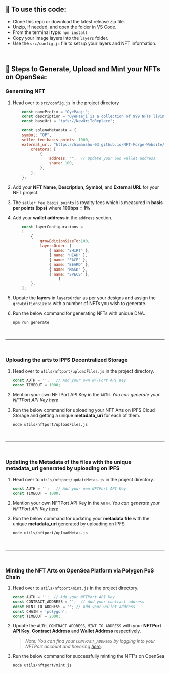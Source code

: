 ## 📌 To use this code:

- Clone this repo or download the latest release zip file.
- Unzip, if needed, and open the folder in VS Code.
- From the terminal type:
    `npm install`
- Copy your image layers into the `layers` folder.
- Use the `src/config.js` file to set up your layers and NFT information.
<br>

## 📝 Steps to Generate, Upload and Mint your NFTs on OpenSea:

### Generating NFT

1. Head over to `src/config.js` in the project directory

    ```js
        const namePrefix = "OyePaaji";
        const description = "OyePaaji is a collection of 999 NFTs living on the Polygon blockchain. With over 50+ hand-drawn traits.";
        const baseUri = "ipfs://NewUriToReplace";

        const solanaMetadata = {
        symbol: "OP",
        seller_fee_basis_points: 1000, 
        external_url: "https://himanshu-03.github.io/NFT-Forge-Website/",
            creators: [
                {
                    address: "",  // Update your own wallet address
                    share: 100,
                },
            ],
        };
    ```

2. Add your **NFT Name**, **Description**, **Symbol**, and **External URL** for your NFT project.

3. The `seller_fee_basis_points` is royalty fees which is measured in **basis per points (bps)** where **100bps = 1%**

4. Add your **wallet address** in the `address` section.

    ```js
        const layerConfigurations = 
        [
            {
                growEditionSizeTo:100,
                layersOrder: [
                    { name: "SHIRT" },
                    { name: "HEAD" },
                    { name: "FACE" },
                    { name: "BEARD" },
                    { name: "MASK" },
                    { name: "SPECS" },
                        ]
            },
        ];
    ```

5. Update the **layers** in `layersOrder` as per your designs and assign the `growEditionSizeTo` with a number of NFTs you wish to generate.

6. Run the below command for generating NFTs with unique DNA.

    ```bash
    npm run generate
    ```
<br />

---

<br />

### Uploading the arts to IPFS Decentralized Storage

1. Head over to `utils/nftport/uploadFiles.js` in the project directory.

    ```js
    const AUTH = '';   // Add your own NFTPort API Key
    const TIMEOUT = 1000;
    ```

2. Mention your own NFTPort API Key in the `AUTH`. *You can generate your NFTPort API Key [here](https://www.nftport.xyz/)*

3. Run the below command for uploading your NFT Arts on IPFS Cloud Storage and getting a unique **metadata_uri** for each of them.

    ```bash
    node utils/nftport/uploadFiles.js
    ```

<br />

---

<br />

### Updating the Metadata of the files with the unique **metadata_uri** generated by uploading on IPFS

1.  Head over to `utils/nftport/updateMetas.js` in the project directory.

    ```js
    const AUTH = '';   // Add your own NFTPort API Key
    const TIMEOUT = 1000;
    ```

2. Mention your own NFTPort API Key in the `AUTH`. *You can generate your NFTPort API Key [here](https://www.nftport.xyz/)*

3. Run the below command for updating your **metadata file** with the unique **metadata_uri** generated by uploading on IPFS

    ```bash
    node utils/nftport/uploadMetas.js
    ```

<br />

---

<br />

### Minting the NFT Arts on OpenSea Platform via Polygon PoS Chain

1. Head over to `utils/nftport/mint.js` in the project directory.

    ```js
    const AUTH = '';  // Add your NFTPort API Key
    const CONTRACT_ADDRESS = '';  // Add your contract address
    const MINT_TO_ADDRESS = ''; // Add your wallet address
    const CHAIN = 'polygon';
    const TIMEOUT = 2000;
    ```

2. Update the `AUTH`, `CONTRACT_ADDRESS`, `MINT_TO_ADDRESS` with your **NFTPort API Key**, **Contract Address** and **Wallet Address** respectively.

    > *Note: You can find your `CONTRACT_ADDRESS` by logging into your NFTPort account and hovering [here](https://dashboard.nftport.xyz/contracts)*.

3. Run the below command for successfully minting the NFT's on OpenSea

    ```bash
    node utils/nftport/mint.js
    ```